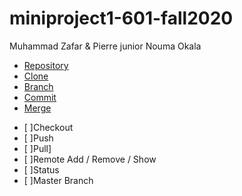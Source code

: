 # miniproject1-601-fall2020

 Muhammad Zafar & Pierre junior Nouma Okala

* [Repository](/Repository.md)
* [Clone](/Clone.md)
* [Branch](/Branch.md)
* [Commit](/Commit.md)
* [Merge](/Merge.md)
- [ ]Checkout
- [ ]Push
- [ ]Pull]
- [ ]Remote Add / Remove / Show
- [ ]Status
- [ ]Master Branch



